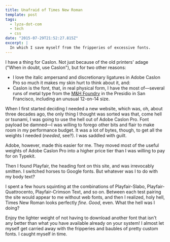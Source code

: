 ```yaml
---
title: Unafraid of Times New Roman
template: post
tags:
  - lyza-dot-com
  - tech
  - css
date: "2015-07-29T21:52:27.815Z"
excerpt: |
  In which I save myself from the fripperies of excessive fonts.
---
```


I have a thing for Caslon. Not just because of the old printers' adage ("When in doubt, use Caslon"), but for two other reasons:

- I love the italic ampersand and discretionary ligatures in Adobe Caslon Pro so much it makes my skin hurt to think about it, and:
- Caslon is the font, that, in real physical form, I have the most of—several runs of metal type from the [M&H Foundry](http://www.arionpress.com/mandh/) in the Presidio in San Francisco, including an unusual 12-on-14 size.

When I first started deciding I needed a new website, which was, oh, about three decades ago, the only thing I thought was sorted was that, come hell or tsunami, I was going to use the hell out of Adobe Caslon Pro. Font payload be damned—I was willing to forego other bits and flair to make room in my performance budget. It was a lot of bytes, though, to get all the weights I needed (_needed_, see?). I was saddled with guilt.

Adobe, however, made this easier for me. They moved most of the useful weights of Adobe Caslon Pro into a higher price tier than I was willing to pay for on Typekit.

Then I found Playfair, the heading font on this site, and was irrevocably smitten. I switched horses to Google fonts. But whatever was I to do with my body text?

I spent a few hours squinting at the combinations of Playfair-Slabo, Playfair-Quattrocento, Playfair-Crimson Text, and so on. Between each test pairing the site would appear to me without web fonts, and then I realized, holy hell, Times New Roman looks perfectly _fine_. _Good_, even. What the hell was I doing?

Enjoy the lighter weight of not having to download another font that isn't any better than what you have available already on your system! I almost let myself get carried away with the fripperies and baubles of pretty custom fonts. I caught myself in time.
